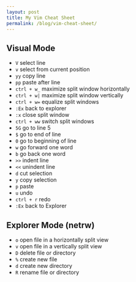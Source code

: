 ```yaml
---
layout: post
title: My Vim Cheat Sheet
permalink: /blog/vim-cheat-sheet/
---
```


## Visual Mode

- `V` select line
- `v` select from current position
- `yy` copy line
- `pp` paste after line
- `ctrl + w_` maximize split window horizontally
- `ctrl + w|` maximize split window vertically
- `ctrl + w=` equalize split windows
- `:Ex` back to explorer
- `:x` close split window
- `ctrl + ww` switch split windows
- `5G` go to line 5
- `$` go to end of line
- `0` go to beginning of line
- `w` go forward one word
- `b` go back one word
- `>>` indent line
- `<<` unindent line
- `d` cut selection
- `y` copy selection
- `p` paste
- `u` undo
- `ctrl + r` redo
- `:Ex` back to Explorer

## Explorer Mode (netrw)

- `o` open file in a horizontally split view
- `v` open file in a vertically split view
- `D` delete file or directory
- `%` create new file
- `d` create new directory
- `R` rename file or directory
